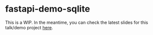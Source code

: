 # fastapi-demo-sqlite

This is a WIP. In the meantime, you can check the latest slides for this talk/demo project [here](docs/2022-11-30%20FastAPI,%20en%20el%20pellejo%20de%20un%20altramuz%20(Python%20Sevilla).pdf).
